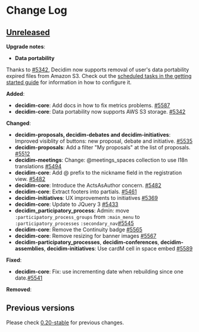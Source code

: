 # Change Log

## [Unreleased](https://github.com/decidim/decidim/tree/HEAD)

**Upgrade notes**:

- **Data portability**

Thanks to [#5342](https://github.com/decidim/decidim/pull/5342), Decidim now supports removal of user's data portability expired files from Amazon S3. Check out the [scheduled tasks in the getting started guide](https://github.com/decidim/decidim/blob/master/docs/getting_started.md#scheduled-tasks) for information in how to configure it.

**Added**:

- **decidim-core**: Add docs in how to fix metrics problems. [\#5587](https://github.com/decidim/decidim/pull/5587)
- **decidim-core**: Data portability now supports AWS S3 storage. [\#5342](https://github.com/decidim/decidim/pull/5342)

**Changed**:

- **decidim-proposals, decidim-debates and decidim-initiatives**: Improved visiblity of buttons: new proposal, debate and initiative. [\#5535](https://github.com/decidim/decidim/pull/5535)
- **decidim-proposals**: Add a filter "My proposals" at the list of proposals. [\#5512](https://github.com/decidim/decidim/pull/5512)
- **decidim-meetings**: Change: @meetings_spaces collection to use I18n translations [#5494](https://github.com/decidim/decidim/pull/5494)
- **decidim-core**: Add @ prefix to the nickname field in the registration view. [\#5482](https://github.com/decidim/decidim/pull/5482)
- **decidim-core**: Introduce the ActsAsAuthor concern. [\#5482](https://github.com/decidim/decidim/pull/5482)
- **decidim-core**: Extract footers into partials. [#5461](https://github.com/decidim/decidim/pull/5461)
- **decidim-initiatives**: UX improvements to initiatives [#5369](https://github.com/decidim/decidim/pull/5369)
- **decidim-core**: Update to JQuery 3 [#5433](https://github.com/decidim/decidim/pull/5433)
- **decidim_participatory_process**: Admin: move `:participatory_process_groups` from `:main_menu` to `:participatory_processes` `:secondary_nav`[#5545](https://github.com/decidim/decidim/pull/5545)
- **decidim-core**: Remove the Continuity badge [#5565](https://github.com/decidim/decidim/pull/5565)
- **decidim-core**: Remove resizing for banner images [#5567](https://github.com/decidim/decidim/pull/5567)
- **decidim-participatory_processes**, **decidim-conferences**, **decidim-assemblies**, **decidim-initiatives**: Use cardM cell in space embed [#5589](https://github.com/decidim/decidim/pull/5589)

**Fixed**:

- **decidim-core**: Fix: use incrementing date when rebuilding since one date.[\#5541](https://github.com/decidim/decidim/pull/5541)

**Removed**:

## Previous versions

Please check [0.20-stable](https://github.com/decidim/decidim/blob/0.20-stable/CHANGELOG.md) for previous changes.

